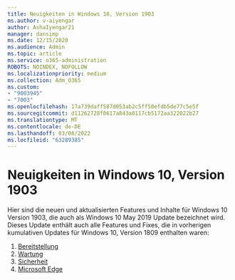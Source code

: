 ```yaml
---
title: Neuigkeiten in Windows 10, Version 1903
ms.author: v-aiyengar
author: AshaIyengar21
manager: dansimp
ms.date: 12/15/2020
ms.audience: Admin
ms.topic: article
ms.service: o365-administration
ROBOTS: NOINDEX, NOFOLLOW
ms.localizationpriority: medium
ms.collection: Adm_O365
ms.custom:
- "9003945"
- "7003"
ms.openlocfilehash: 17a739daff587d053ab2c5ff50efdb5de77c5e5f
ms.sourcegitcommit: d11262728f0617a843a0117cb5172aa322022b27
ms.translationtype: MT
ms.contentlocale: de-DE
ms.lasthandoff: 03/08/2022
ms.locfileid: "63289385"
---
```

# <a name="whats-new-in-windows-10-version-1903"></a>Neuigkeiten in Windows 10, Version 1903

Hier sind die neuen und aktualisierten Features und Inhalte für Windows 10 Version 1903, die auch als Windows 10 May 2019 Update bezeichnet wird. Dieses Update enthält auch alle Features und Fixes, die in vorherigen kumulativen Updates für Windows 10, Version 1809 enthalten waren:

1. [Bereitstellung](https://go.microsoft.com/fwlink/?linkid=2114296)
1. [Wartung](https://go.microsoft.com/fwlink/?linkid=2114493)
1. [Sicherheit](https://go.microsoft.com/fwlink/?linkid=2114297)
1. [Microsoft Edge](https://go.microsoft.com/fwlink/?linkid=2114298)
